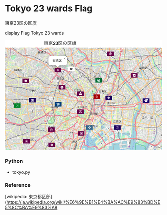 Tokyo 23 wards Flag
===============

東京23区の区旗

display Flag Tokyo 23 wards

![tokyo 23 wards flag](https://github.com/ohwada/World_Countries/blob/main/japan_municipaliy/folium/tokyo_23_wards_flag/screenshots/tokyo_23_wards_flag.png)

### Python  

- tokyo.py  

### Reference

[wikipedia: 東京都区部](https://ja.wikipedia.org/wiki/%E6%9D%B1%E4%BA%AC%E9%83%BD%E5%8C%BA%E9%83%A8



